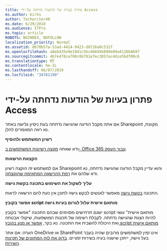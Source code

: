 ```yaml
---
title: פתרון בעיות של הודעות נדחתה על-ידי Access
ms.author: kirks
author: Techwriter40
ms.date: 6/29/2018
ms.audience: ITPro
ms.topic: article
ROBOTS: NOINDEX, NOFOLLOW
localization_priority: Normal
ms.assetid: d678b57a-53ad-4414-9423-d8726a0c532f
ms.openlocfilehash: a8eb435e9e19d1c5bcdb694b899e09a4126b8697
ms.sourcegitcommit: 4b7e478ce700c0b781efec3857ac4dce5bdf00c6
ms.translationtype: MT
ms.contentlocale: he-IL
ms.lasthandoff: 06/07/2019
ms.locfileid: "34761190"
---
```

# <a name="troubleshoot-access-denied-messages"></a>פתרון בעיות של הודעות נדחתה על-ידי Access

אם אתה מקבל הודעה שהגישה נדחתה בעת ניסיון גלישה באתר Sharepoint מקוונת, נא ראה המאמרים להלן.

**רשיון המשתמש ולהוסיף**

ודא שאתה [מקצה רשיונות המשתמשים ב- Office 365 עבור העסק](https://docs.microsoft.com/office365/admin/subscriptions-and-billing/assign-licenses-to-users?view=o365-worldwide&amp;tabs=One).

**הקצאת הרשאות**

אם למשתמש זה הוקצה רשיון Sharepoint והוא עדיין מקבל הודעה שהגישה נדחתה, נא ודא שלהם את [רמת ההרשאה המתאימה שהוקצתה](https://docs.microsoft.com/sharepoint/understanding-permission-levels).

**עליך לשקול את השימוש בתכונה בקשת גישה**

התכונה [בקשת גישה](https://support.office.com/article/Set-up-and-manage-access-requests-94B26E0B-2822-49D4-929A-8455698654B3) מאפשר לאנשים לבקש גישה לתוכן אין כעת להם הרשאה לראות. 

**אפשר בקובץ script מותאם אישית עלול לגרום בעיות גישה**

ישנם תרחישים מסוימים שבהם התכונה "אפשר בקובץ script מותאם אישית" עשוי להיות הצגת שהגישה נדחתה. לקבלת רשימה של תכונות המושפעות, שיקולי אבטחה ואת היכולת להשבית את התכונה. נא בקר, [אפשר או מנע בקובץ script מותאם אישית](https://docs.microsoft.com/sharepoint/allow-or-prevent-custom-script)

הערה: אם אתר OneDrive או SharePoint אינו זמין למשתמשים מרובים שהיה בעבר בעל גישה, ייתכן שישנה בעיה בשירות זמניים. [בדוק את לוח המחוונים של תקינות השירות](https://portal.office.com/adminportal/home#/servicehealth).


  

